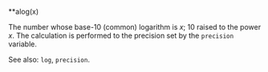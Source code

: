 **alog(x)

The number whose base-10 (common) logarithm is _x_; 10 raised 
to the power _x_. 
The calculation is performed to the precision set by the
`precision` variable. 

See also: `log`, `precision`.
